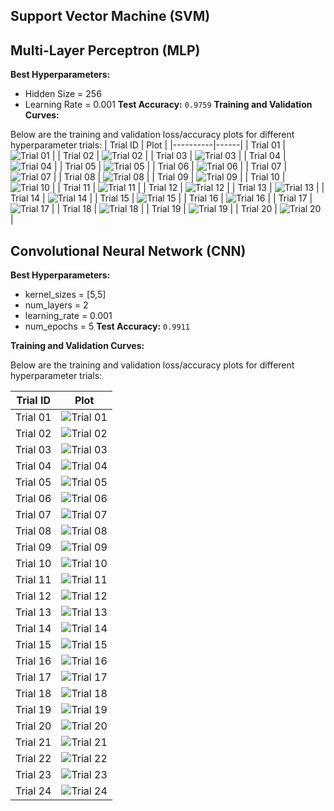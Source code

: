 ##  Support Vector Machine (SVM)


## Multi-Layer Perceptron (MLP)
**Best Hyperparameters:**
- Hidden Size = 256
- Learning Rate = 0.001
**Test Accuracy:** `0.9759`
**Training and Validation Curves:**

Below are the training and validation loss/accuracy plots for different hyperparameter trials:
| Trial ID | Plot |
|----------|------|
| Trial 01 | ![Trial 01](mlp/plots/1.png) |
| Trial 02 | ![Trial 02](mlp/plots/2.png) |
| Trial 03 | ![Trial 03](mlp/plots/3.png) |
| Trial 04 | ![Trial 04](mlp/plots/4.png) |
| Trial 05 | ![Trial 05](mlp/plots/5.png) |
| Trial 06 | ![Trial 06](mlp/plots/6.png) |
| Trial 07 | ![Trial 07](mlp/plots/7.png) |
| Trial 08 | ![Trial 08](mlp/plots/8.png) |
| Trial 09 | ![Trial 09](mlp/plots/9.png) |
| Trial 10 | ![Trial 10](mlp/plots/10.png) |
| Trial 11 | ![Trial 11](mlp/plots/11.png) |
| Trial 12 | ![Trial 12](mlp/plots/12.png) |
| Trial 13 | ![Trial 13](mlp/plots/13.png) |
| Trial 14 | ![Trial 14](mlp/plots/14.png) |
| Trial 15 | ![Trial 15](mlp/plots/15.png) |
| Trial 16 | ![Trial 16](mlp/plots/16.png) |
| Trial 17 | ![Trial 17](mlp/plots/17.png) |
| Trial 18 | ![Trial 18](mlp/plots/18.png) |
| Trial 19 | ![Trial 19](mlp/plots/19.png) |
| Trial 20 | ![Trial 20](mlp/plots/20.png) |


## Convolutional Neural Network (CNN)
**Best Hyperparameters:**
- kernel_sizes = [5,5]
- num_layers = 2
- learning_rate = 0.001
- num_epochs = 5
**Test Accuracy:** `0.9911`

**Training and Validation Curves:**

Below are the training and validation loss/accuracy plots for different hyperparameter trials:

| Trial ID | Plot |
|----------|------|
| Trial 01 | ![Trial 01](cnn/plots/trial_1_curves.png) |
| Trial 02 | ![Trial 02](cnn/plots/trial_2_curves.png) |
| Trial 03 | ![Trial 03](cnn/plots/trial_3_curves.png) |
| Trial 04 | ![Trial 04](cnn/plots/trial_4_curves.png) |
| Trial 05 | ![Trial 05](cnn/plots/trial_5_curves.png) |
| Trial 06 | ![Trial 06](cnn/plots/trial_6_curves.png) |
| Trial 07 | ![Trial 07](cnn/plots/trial_7_curves.png) |
| Trial 08 | ![Trial 08](cnn/plots/trial_8_curves.png) |
| Trial 09 | ![Trial 09](cnn/plots/trial_9_curves.png) |
| Trial 10 | ![Trial 10](cnn/plots/trial_10_curves.png) |
| Trial 11 | ![Trial 11](cnn/plots/trial_11_curves.png) |
| Trial 12 | ![Trial 12](cnn/plots/trial_12_curves.png) |
| Trial 13 | ![Trial 13](cnn/plots/trial_13_curves.png) |
| Trial 14 | ![Trial 14](cnn/plots/trial_14_curves.png) |
| Trial 15 | ![Trial 15](cnn/plots/trial_15_curves.png) |
| Trial 16 | ![Trial 16](cnn/plots/trial_16_curves.png) |
| Trial 17 | ![Trial 17](cnn/plots/trial_17_curves.png) |
| Trial 18 | ![Trial 18](cnn/plots/trial_18_curves.png) |
| Trial 19 | ![Trial 19](cnn/plots/trial_19_curves.png) |
| Trial 20 | ![Trial 20](cnn/plots/trial_20_curves.png) |
| Trial 21 | ![Trial 21](cnn/plots/trial_21_curves.png) |
| Trial 22 | ![Trial 22](cnn/plots/trial_22_curves.png) |
| Trial 23 | ![Trial 23](cnn/plots/trial_23_curves.png) |
| Trial 24 | ![Trial 24](cnn/plots/trial_24_curves.png) |
